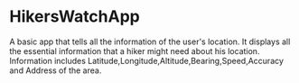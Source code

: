 # HikersWatchApp
A basic app that tells all the information of the user's location.
It displays all the essential information that a hiker might need about his location.
Information includes Latitude,Longitude,Altitude,Bearing,Speed,Accuracy and Address of the area.
